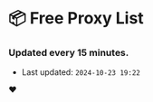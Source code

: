 # :package: Free Proxy List
### Updated every 15 minutes.

- Last updated: `2024-10-23 19:22`

:heart:
